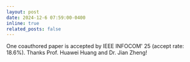 ```yaml
---
layout: post
date: 2024-12-6 07:59:00-0400
inline: true
related_posts: false
---
```


One coauthored paper is accepted by IEEE INFOCOM' 25 (accept rate: 18.6%). Thanks Prof. Huawei Huang and Dr. Jian Zheng!
